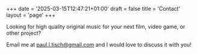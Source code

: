 +++
date = '2025-03-15T12:47:21+01:00'
draft = false
title = 'Contact'
layout = 'page'
+++

Looking for high quality original music for your next film, video game, or other project? 

Email me at paul.l.tisch@gmail.com and I would love to discuss it with you!